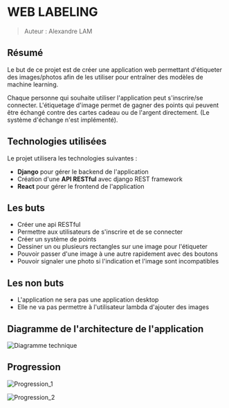  # WEB LABELING

> Auteur : Alexandre LAM

## Résumé

Le but de ce projet est de créer une application web permettant d'étiqueter des images/photos afin de les utiliser pour entraîner des modèles de machine learning.

Chaque personne qui souhaite utiliser l'application peut s'inscrire/se connecter. L'étiquetage d'image permet de gagner des points qui peuvent être échangé contre des cartes cadeau ou de l'argent directement. (Le système d'échange n'est implémenté). 

## Technologies utilisées

Le projet utilisera les technologies suivantes : 

- **Django** pour gérer le backend de l'application
- Création d'une **API RESTful** avec django REST framework
- **React** pour gérer le frontend de l'application

## Les buts

- Créer une api RESTful
- Permettre aux utilisateurs de s'inscrire et de se connecter
- Créer un système de points
- Dessiner un ou plusieurs rectangles sur une image pour l'étiqueter
- Pouvoir passer d'une image à une autre rapidement avec des boutons 
- Pouvoir signaler une photo si l'indication et l'image sont incompatibles

## Les non buts 

- L'application ne sera pas une application desktop
- Elle ne va pas permettre à l'utilisateur lambda d'ajouter des images

## Diagramme de l'architecture de l'application

![Diagramme technique](https://lh3.googleusercontent.com/s2PXkR6u9pm7ckDVEu62OzQlRXWxvLJd7v4vqFb6ESgA1S9sVBIPMvMxTh-mTPAxpp8wI_aYtvzlwoC2kUBlJ4-dc4kT0AValpz-Gb09Iabku_XygSEh8YbbgBpBLqXvc4CKZ2MF3ko=w463-h956-no)

## Progression

![Progression_1](https://lh3.googleusercontent.com/cTc1LM8TACUs8n_99qHdVcwx7yCgRoTIeHdWnn3hMGYR8qB8xw3JVOqHqRLuWLnAV0oke35zDUWrzwUbuR4_BxQkIG_hSUOcIDP4uxMT-kDj8O5AQY2i1w8PZGwrDRmFYm8527noB4uwXXiegExanYGZ-s8Dm4hxc2CJn_wJhJ-_qGhHEzHg6lCzRsEB623We7-vvMBC3du_letoDB-JJqBBDNKe4AMjbjDN5F1qQL1Y2-YSdLNt2wtHuQB9f19nKnEZNw3TR7DBunPcExNkcO2jVNxBpyvE1OeIb1tlb6fN-ZOaDk7eTMmV0-swjsKMaDty7ugEdTL_w_-bReRviPHEtYpCwJXwRZbsg6WL_nVhIvQ7VFeU46vsLHacN_0OpnYBK8eTzV8U_2u4_Dsmd6VQiBpzdixUV3DKTkuyMrw2jmk5Jvo7xVNVrIQBZ6AJZqvmkcyuDcHwCKpYztNBi8J7CXdSyaG5mPPjPyrb7hpv-c_Zd8ByHQCAGhsZFrNk0YtigMeUH1z9lQPtPqIhFkLo6wmTY4cEwSn2s5JVkHvPX6B8Na4BnYfQDRla697ABlcsAMaMseSVAblMAPNEeTvLlX9vqvEMEUVWTUB9yAUw6LlxlMNVybeQJuHRpaB3H2R4p9p5rXAczq5VCHB8qoR-SZz863X2fwarDkbXYuqP022Tb5tm0oz4mgiX-Q=w1119-h628-no)

![Progression_2](https://lh3.googleusercontent.com/mrr-cC1ftykLPMT4ePK2qYay0ro332u2ls__DPkFoEz0CT2KBgKtK9ebpOBSvc_7vtChcotjGE5k7t4o2s3prhdPoRgwjMCdB8sks15i6AXtr0gcq0fBA_yUeJHIkXr8T5JKZ3XfzH0DNQfifU4m1Hu7fWXVnRLtVDwbb0NOh4NxcQCQKhWHZw2ZwMcaxQheHIw5XaRjPpOME6EqeuT7CVTorUssKmA96C1LloyfM4HEzi0PKt-fwY9MDzv08rw_dAM-afa9Ra65k_1d6tGnd5g6lXlc4GZr16cX8xqpi_TlY4kichz-XFxkPPM1OdJOcCGpIGvJAo-v0APgQOk6WPcSfE8iF4fFtHckFIVe0QUuWLkwd-ETSaDWQRyJoPmLedON4RtUAoMUFxMH03zLzDI9xi7osSY2CUZdrSU6bhO2_T2RBUT5NS403QCBFxqnF3oN_PeQbDPfik_GIpQTCxDIz828Ami7_fkbTMHJXk41SKG6jpG8X3KILdYn1gHH2cDCFYT2ohzqNiZW_xPc3aTIQt5ZcW2tCLlUpcpIFX7NWYPNRQJJS_-HoAt-fQq5qmSk-3ApxFU4Tcb_I0yG4Q0pywZ2glHLJU6gjcjmYlcmdLVSxqybe5rFWZaVNT-3ykEydufYCuHULh4-wTmiQV8bOwqBhffMVwTKwV0eAapAaTVqwNDUrA0TEQH3FA=w1693-h952-no)
